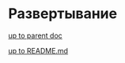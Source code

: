 # <embed> Развертывание

[up to parent doc](../../../README.md)

[up to README.md](../../../README.md)